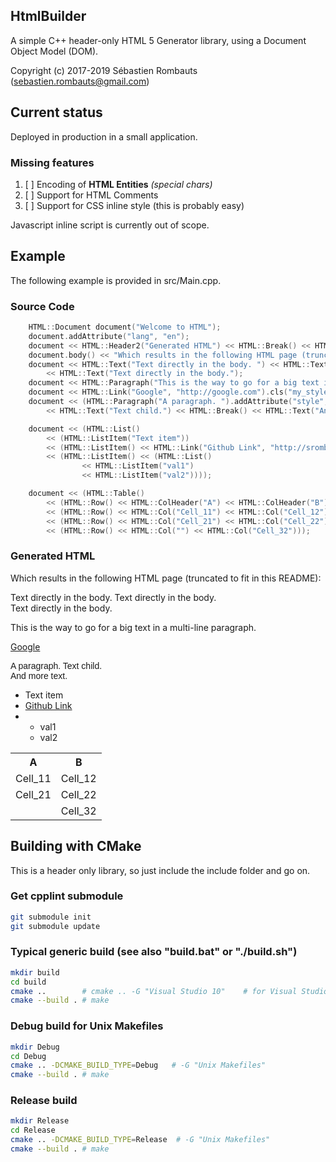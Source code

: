 HtmlBuilder
-----------

A simple C++ header-only HTML 5 Generator library, using a Document Object Model (DOM).

Copyright (c) 2017-2019 Sébastien Rombauts (sebastien.rombauts@gmail.com)

## Current status

Deployed in production in a small application.

### Missing features

1. [ ] Encoding of **HTML Entities** *(special chars)*
2. [ ] Support for HTML Comments
3. [ ] Support for CSS inline style (this is probably easy)

Javascript inline script is currently out of scope.

## Example

The following example is provided in src/Main.cpp.

### Source Code

```cpp
    HTML::Document document("Welcome to HTML");
    document.addAttribute("lang", "en");
    document << HTML::Header2("Generated HTML") << HTML::Break() << HTML::Break();
    document.body() << "Which results in the following HTML page (truncated to fit in this README): ";
    document << HTML::Text("Text directly in the body. ") << HTML::Text("Text directly in the body.") << HTML::Break()
        << HTML::Text("Text directly in the body.");
    document << HTML::Paragraph("This is the way to go for a big text in a multi-line paragraph.");
    document << HTML::Link("Google", "http://google.com").cls("my_style");
    document << (HTML::Paragraph("A paragraph. ").addAttribute("style", "font-family:arial")
        << HTML::Text("Text child.") << HTML::Break() << HTML::Text("And more text."));

    document << (HTML::List()
        << (HTML::ListItem("Text item"))
        << (HTML::ListItem() << HTML::Link("Github Link", "http://srombauts.github.io").title("SRombaut's Github home page"))
        << (HTML::ListItem() << (HTML::List()
                << HTML::ListItem("val1")
                << HTML::ListItem("val2"))));

    document << (HTML::Table()
        << (HTML::Row() << HTML::ColHeader("A") << HTML::ColHeader("B"))
        << (HTML::Row() << HTML::Col("Cell_11") << HTML::Col("Cell_12"))
        << (HTML::Row() << HTML::Col("Cell_21") << HTML::Col("Cell_22"))
        << (HTML::Row() << HTML::Col("") << HTML::Col("Cell_32")));
```

### Generated HTML

Which results in the following HTML page (truncated to fit in this README):

Text directly in the body. Text directly in the body.
<br/>
Text directly in the body.
<p>This is the way to go for a big text in a multi-line paragraph.</p>
<a class="my_style" href="http://google.com">Google</a>
<p style="font-family:arial">A paragraph.       Text child.
    <br/>
    And more text.
</p>
<ul>
    <li>Text item</li>
    <li>
    <a href="http://srombauts.github.io" title="SRombaut's Github home page">Github Link</a>
    </li>
    <li>
    <ul>
        <li>val1</li>
        <li>val2</li>
    </ul>
    </li>
</ul>
<table>
    <tr>
    <th>A</th>
    <th>B</th>
    </tr>
    <tr>
    <td>Cell_11</td>
    <td>Cell_12</td>
    </tr>
    <tr>
    <td>Cell_21</td>
    <td>Cell_22</td>
    </tr>
    <tr>
    <td></td>
    <td>Cell_32</td>
    </tr>
</table>


## Building with CMake

This is a header only library, so just include the include folder and go on.

### Get cpplint submodule

```bash
git submodule init
git submodule update
```

### Typical generic build (see also "build.bat" or "./build.sh")

```bash
mkdir build
cd build
cmake ..        # cmake .. -G "Visual Studio 10"    # for Visual Studio 2010
cmake --build . # make
```

### Debug build for Unix Makefiles

```bash
mkdir Debug
cd Debug
cmake .. -DCMAKE_BUILD_TYPE=Debug   # -G "Unix Makefiles"
cmake --build . # make
```

### Release build

```bash
mkdir Release
cd Release
cmake .. -DCMAKE_BUILD_TYPE=Release  # -G "Unix Makefiles"
cmake --build . # make
```
